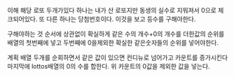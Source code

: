 이해
해당 로또 두개가있다 하나는 내가 산 로또지만
동생의 실수로 지워져서 0으로 체크되어있다.
또 다른 하나는 당첨번호이다. 이것을 보고 등수를 구해야한다.

구해야하는 것
순서에 상관없이 확실하게 같은 수의 개수+0의 개수를 더한값의
순위를 배열의 첫번째에 넣고 두번째에 0을제외한 확실한
같은숫자들의 순위를 넣어야한다.

계획
배열 두개를 순회하면서 같은 값이 있으면 컨디뉴로 넘어가고
카운트를 증가시킨다 마지막에 lottos배열의 0의 수를 합한다.
위 카운트의 0값을 제외한 값을 넣는다.
